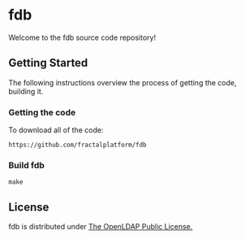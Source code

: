 # fdb
Welcome to the fdb source code repository!

## Getting Started
The following instructions overview the process of getting the code, building it.

### Getting the code
To download all of the code:

`https://github.com/fractalplatform/fdb`

### Build fdb

`make`

## License
fdb is distributed under [The OpenLDAP Public License.](./LICENSE)